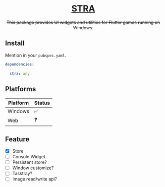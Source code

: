 <h1 align="center"><a href="https://github.com/AkitoYamashita/stra">STRA</a></h1>
<p align="center" style="text-decoration:line-through;">This package provides UI widgets and utilities for Flutter games running on Windows.</p>

## Install

Mention in your `pubspec.yaml`.

```yaml
dependencies:
  ...
  stra: any
```

## Platforms

| Platform | Status |
| -------- | ------ |
| Windows  | ✅     |
| Web      | ❓     |

## Feature

- [x] Store
- [ ] Console Widget
- [ ] Persistent store?
- [ ] Window customize?
- [ ] Tasktray?
- [ ] Image read/write api?

